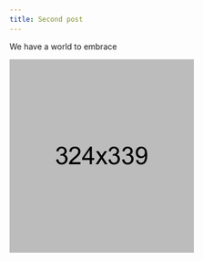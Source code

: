 ```yaml
---
title: Second post
---
```

We have a world to embrace

![second post](/images/uploads/fag-img.png "A world to embrace")